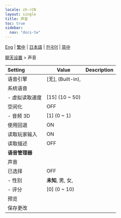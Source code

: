 ```yaml
---
locale: zh-rCN
layout: single
title: 声音
toc: true
sidebar:
  nav: "docs-tw"
---
```

[Eng](/dancexr/menu/2025.4/chat/voice) | [繁中](/tw/dancexr/menu/2025.4/chat/voice) | [日本語](/jp/dancexr/menu/2025.4/chat/voice) | [한국어](/kr/dancexr/menu/2025.4/chat/voice) | [简中](/zh/dancexr/menu/2025.4/chat/voice)

[聊天设置](../menu#聊天设置) > 声音



| Setting | Value | Description |
| :--- | --- | :--- |
| 语音引擎 | [无], (Built-in),  |  |
| 系统语音 |  |  |
|- 虚拟读取速度 | [15] (10 ~ 50) | 
| 空间化 | OFF | 
|- 音频 3D | [1] (0 ~ 1) | 
| 使用回退 | ON | 
| 读取玩家输入 | ON | 
| 读取描述 | OFF | 
|**语音管理器** | | 
| 声音 |  |  |
| 已选择 | OFF | 
|- 性别 | **未知**, 男, 女,  | 
|- 评分 | [0] (0 ~ 10) | 
| 预览 || 
| 保存更改 || 
